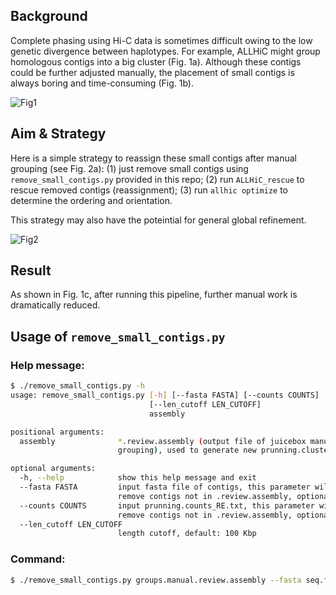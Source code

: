 ## Background

Complete phasing using Hi-C data is sometimes difficult owing to the low genetic divergence between haplotypes. For example, ALLHiC might group homologous contigs into a big cluster (Fig. 1a). Although these contigs could be further adjusted manually, the placement of small contigs is always boring and time-consuming (Fig. 1b).

![Fig1](https://github.com/zengxiaofei/small-contig-repartition/blob/master/figs/Fig1.jpg)

## Aim & Strategy

Here is a simple strategy to reassign these small contigs after manual grouping (see Fig. 2a): (1) just remove small contigs using ` remove_small_contigs.py` provided in this repo; (2) run `ALLHiC_rescue` to rescue removed contigs (reassignment); (3) run `allhic optimize` to determine the ordering and orientation.

This strategy may also have the poteintial for general global refinement.

![Fig2](https://github.com/zengxiaofei/small-contig-repartition/blob/master/figs/Fig2.jpg)

## Result

As shown in Fig. 1c, after running this pipeline, further manual work is dramatically reduced.

## Usage of `remove_small_contigs.py`

### Help message:

```Bash
$ ./remove_small_contigs.py -h
usage: remove_small_contigs.py [-h] [--fasta FASTA] [--counts COUNTS]
                               [--len_cutoff LEN_CUTOFF]
                               assembly

positional arguments:
  assembly              *.review.assembly (output file of juicebox manual
                        grouping), used to generate new prunning.clusters.txt

optional arguments:
  -h, --help            show this help message and exit
  --fasta FASTA         input fasta file of contigs, this parameter will
                        remove contigs not in .review.assembly, optional
  --counts COUNTS       input prunning.counts_RE.txt, this parameter will
                        remove contigs not in .review.assembly, optional
  --len_cutoff LEN_CUTOFF
                        length cutoff, default: 100 Kbp
```

### Command:

```Bash
$ ./remove_small_contigs.py groups.manual.review.assembly --fasta seq.fasta --counts prunning.counts_GATC.txt
```


